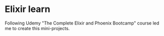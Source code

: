 # Elixir learn

Following Udemy "The Complete Elixir and Phoenix Bootcamp" course led me to create this mini-projects.

